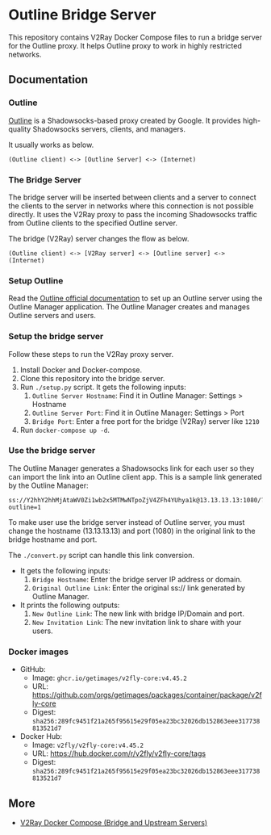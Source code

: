 # Outline Bridge Server

This repository contains V2Ray Docker Compose files to run a bridge server for the Outline proxy.
It helps Outline proxy to work in highly restricted networks.

## Documentation

### Outline

[Outline](https://getoutline.org) is a Shadowsocks-based proxy created by Google.
It provides high-quality Shadowsocks servers, clients, and managers.

It usually works as below.

```
(Outline client) <-> [Outline Server] <-> (Internet)
```

### The Bridge Server

The bridge server will be inserted between clients and a server to connect the clients to the server
in networks where this connection is not possible directly.
It uses the V2Ray proxy to pass the incoming Shadowsocks traffic from Outline clients to the specified Outline server.

The bridge (V2Ray) server changes the flow as below.

```
(Outline client) <-> [V2Ray server] <-> [Outline server] <-> (Internet)
```

### Setup Outline

Read the [Outline official documentation](https://getoutline.org) to set up an Outline server using the Outline Manager application.
The Outline Manager creates and manages Outline servers and users.

### Setup the bridge server

Follow these steps to run the V2Ray proxy server.

1. Install Docker and Docker-compose.
1. Clone this repository into the bridge server.
1. Run `./setup.py` script. It gets the following inputs:
    1. `Outline Server Hostname`: Find it in Outline Manager: Settings > Hostname
    1. `Outline Server Port`: Find it in Outline Manager: Settings > Port
    1. `Bridge Port`: Enter a free port for the bridge (V2Ray) server like `1210`
1. Run `docker-compose up -d`.

### Use the bridge server

The Outline Manager generates a Shadowsocks link for each user so they can import the link into an Outline client app.
This is a sample link generated by the Outline Manager:

```
ss://Y2hhY2hhMjAtaWV0Zi1wb2x5MTMwNTpoZjV4ZFh4YUhya1k@13.13.13.13:1080/?outline=1
```

To make user use the bridge server instead of Outline server,
you must change the hostname (13.13.13.13) and port (1080) in the original link to the bridge hostname and port.


The `./convert.py` script can handle this link conversion.

* It gets the following inputs:
   1. `Bridge Hostname`: Enter the bridge server IP address or domain.
   1. `Original Outline Link`: Enter the original ss:// link generated by Outline Manager.
* It prints the following outputs:
   1. `New Outline Link`: The new link with bridge IP/Domain and port.
   1. `New Invitation Link`: The new invitation link to share with your users.

### Docker images

* GitHub:
    * Image: ```ghcr.io/getimages/v2fly-core:v4.45.2```
    * URL: https://github.com/orgs/getimages/packages/container/package/v2fly-core
    * Digest: `sha256:289fc9451f21a265f95615e29f05ea23bc32026db152863eee317738813521d7`
* Docker Hub:
    * Image: ```v2fly/v2fly-core:v4.45.2```
    * URL: https://hub.docker.com/r/v2fly/v2fly-core/tags
    * Digest: `sha256:289fc9451f21a265f95615e29f05ea23bc32026db152863eee317738813521d7`

## More

* [V2Ray Docker Compose (Bridge and Upstream Servers)](https://github.com/miladrahimi/v2ray-docker-compose)
